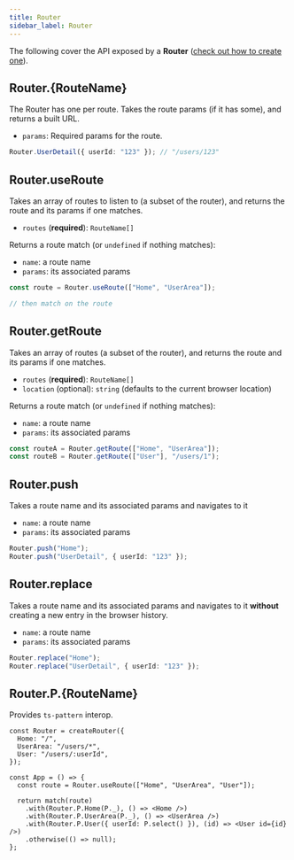 ```yaml
---
title: Router
sidebar_label: Router
---
```


The following cover the API exposed by a **Router** ([check out how to create one](/creating-your-router)).

## Router.\{RouteName\}

The Router has one per route. Takes the route params (if it has some), and returns a built URL.

- `params`: Required params for the route.

```ts
Router.UserDetail({ userId: "123" }); // "/users/123"
```

## Router.useRoute

Takes an array of routes to listen to (a subset of the router), and returns the route and its params if one matches.

- `routes` (**required**): `RouteName[]`

Returns a route match (or `undefined` if nothing matches):

- `name`: a route name
- `params`: its associated params

```ts
const route = Router.useRoute(["Home", "UserArea"]);

// then match on the route
```

## Router.getRoute

Takes an array of routes (a subset of the router), and returns the route and its params if one matches.

- `routes` (**required**): `RouteName[]`
- `location` (optional): `string` (defaults to the current browser location)

Returns a route match (or `undefined` if nothing matches):

- `name`: a route name
- `params`: its associated params

```ts
const routeA = Router.getRoute(["Home", "UserArea"]);
const routeB = Router.getRoute(["User"], "/users/1");
```

## Router.push

Takes a route name and its associated params and navigates to it

- `name`: a route name
- `params`: its associated params

```ts
Router.push("Home");
Router.push("UserDetail", { userId: "123" });
```

## Router.replace

Takes a route name and its associated params and navigates to it **without** creating a new entry in the browser history.

- `name`: a route name
- `params`: its associated params

```ts
Router.replace("Home");
Router.replace("UserDetail", { userId: "123" });
```

## Router.P.\{RouteName\}

Provides `ts-pattern` interop.

```tsx
const Router = createRouter({
  Home: "/",
  UserArea: "/users/*",
  User: "/users/:userId",
});

const App = () => {
  const route = Router.useRoute(["Home", "UserArea", "User"]);

  return match(route)
    .with(Router.P.Home(P._), () => <Home />)
    .with(Router.P.UserArea(P._), () => <UserArea />)
    .with(Router.P.User({ userId: P.select() }), (id) => <User id={id} />)
    .otherwise(() => null);
};
```
